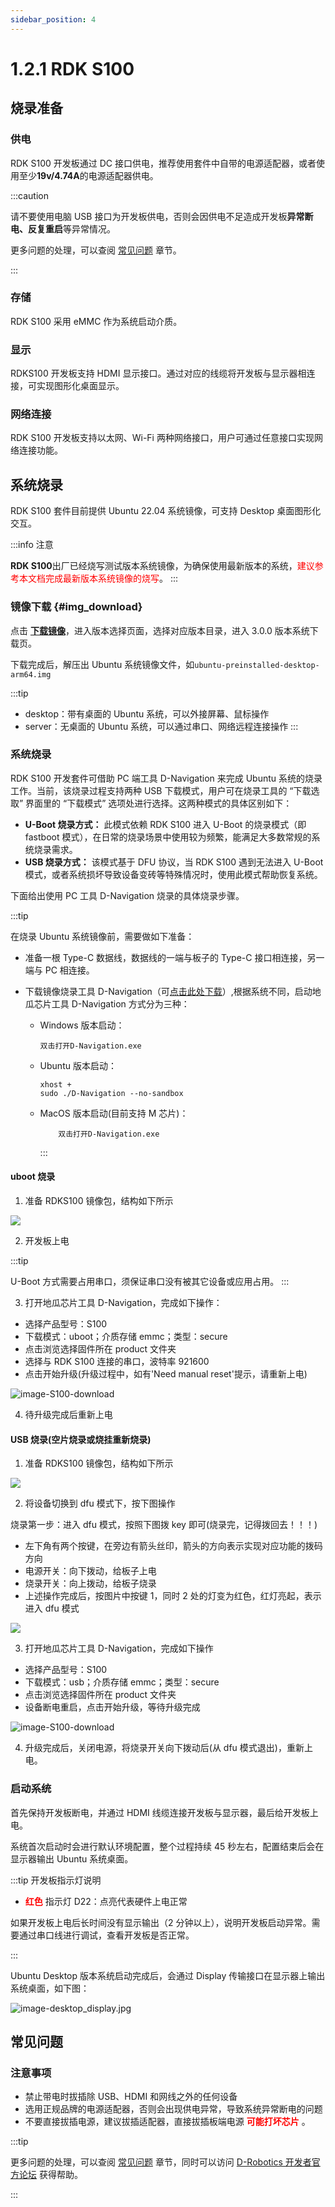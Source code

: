 ```yaml
---
sidebar_position: 4
---
```


# 1.2.1 RDK S100

## 烧录准备

### **供电**

RDK S100 开发板通过 DC 接口供电，推荐使用套件中自带的电源适配器，或者使用至少**19v/4.74A**的电源适配器供电。

:::caution

请不要使用电脑 USB 接口为开发板供电，否则会因供电不足造成开发板**异常断电、反复重启**等异常情况。

更多问题的处理，可以查阅 [常见问题](../../08_FAQ/01_hardware_and_system.md) 章节。

:::

### **存储**

RDK S100 采用 eMMC 作为系统启动介质。

### **显示**

RDKS100 开发板支持 HDMI 显示接口。通过对应的线缆将开发板与显示器相连接，可实现图形化桌面显示。

### **网络连接**

RDK S100 开发板支持以太网、Wi-Fi 两种网络接口，用户可通过任意接口实现网络连接功能。

## 系统烧录

RDK S100 套件目前提供 Ubuntu 22.04 系统镜像，可支持 Desktop 桌面图形化交互。

:::info 注意

**RDK S100**出厂已经烧写测试版本系统镜像，为确保使用最新版本的系统，<font color='Red'>建议参考本文档完成最新版本系统镜像的烧写</font>。
:::

### 镜像下载 {#img_download}

点击 [**下载镜像**](https://archive.d-robotics.cc/downloads/os_images)，进入版本选择页面，选择对应版本目录，进入 3.0.0 版本系统下载页。

下载完成后，解压出 Ubuntu 系统镜像文件，如`ubuntu-preinstalled-desktop-arm64.img`

:::tip

- desktop：带有桌面的 Ubuntu 系统，可以外接屏幕、鼠标操作
- server：无桌面的 Ubuntu 系统，可以通过串口、网络远程连接操作
  :::

### 系统烧录

RDK S100 开发套件可借助 PC 端工具 D-Navigation 来完成 Ubuntu 系统的烧录工作。当前，该烧录过程支持两种 USB 下载模式，用户可在烧录工具的 “下载选取” 界面里的 “下载模式” 选项处进行选择。这两种模式的具体区别如下：

- **U-Boot 烧录方式：** 此模式依赖 RDK S100 进入 U-Boot 的烧录模式（即 fastboot 模式），在日常的烧录场景中使用较为频繁，能满足大多数常规的系统烧录需求。
- **USB 烧录方式：** 该模式基于 DFU 协议，当 RDK S100 遇到无法进入 U-Boot 模式，或者系统损坏导致设备变砖等特殊情况时，使用此模式帮助恢复系统。

下面给出使用 PC 工具 D-Navigation 烧录的具体烧录步骤。

:::tip

在烧录 Ubuntu 系统镜像前，需要做如下准备：

- 准备一根 Type-C 数据线，数据线的一端与板子的 Type-C 接口相连接，另一端与 PC 相连接。
- 下载镜像烧录工具 D-Navigation（可[点击此处下载](https://archive.d-robotics.cc/downloads/hbupdate/)）,根据系统不同，启动地瓜芯片工具 D-Navigation 方式分为三种：

  - Windows 版本启动：

        双击打开D-Navigation.exe

  - Ubuntu 版本启动：

        xhost +
        sudo ./D-Navigation --no-sandbox

  - MacOS 版本启动(目前支持 M 芯片)：

            双击打开D-Navigation.exe

    :::

#### uboot 烧录

1. 准备 RDKS100 镜像包，结构如下所示

![](../../../static/img/07_Advanced_development/05_mcu_development/01_S100/basic_information/acore_product.png)

2. 开发板上电

:::tip

U-Boot 方式需要占用串口，须保证串口没有被其它设备或应用占用。
:::

3. 打开地瓜芯片工具 D-Navigation，完成如下操作：

- 选择产品型号：S100
- 下载模式：uboot；介质存储 emmc；类型：secure
- 点击浏览选择固件所在 product 文件夹
- 选择与 RDK S100 连接的串口，波特率 921600
- 点击开始升级(升级过程中，如有'Need manual reset'提示，请重新上电)

![image-S100-download](../../../static/img/01_Quick_start/image/install_os/image-S100-download.png)

4. 待升级完成后重新上电

#### USB 烧录(空片烧录或烧挂重新烧录)

1. 准备 RDKS100 镜像包，结构如下所示

![](../../../static/img/07_Advanced_development/05_mcu_development/01_S100/basic_information/acore_product.png)

2. 将设备切换到 dfu 模式下，按下图操作

烧录第一步：进入 dfu 模式，按照下图拨 key 即可(烧录完，记得拨回去！！！)

- 左下角有两个按键，在旁边有箭头丝印，箭头的方向表示实现对应功能的拨码方向
- 电源开关：向下拨动，给板子上电
- 烧录开关：向上拨动，给板子烧录
- 上述操作完成后，按图片中按键 1，同时 2 处的灯变为红色，红灯亮起，表示进入 dfu 模式

![](../../../static/img/07_Advanced_development/05_mcu_development/01_S100/basic_information/board_dfu1.png)

3. 打开地瓜芯片工具 D-Navigation，完成如下操作

- 选择产品型号：S100
- 下载模式：usb；介质存储 emmc；类型：secure
- 点击浏览选择固件所在 product 文件夹
- 设备断电重启，点击开始升级，等待升级完成

![image-S100-download](../../../static/img/01_Quick_start/image/install_os/image-S100-download_dfu.jpg)

4. 升级完成后，关闭电源，将烧录开关向下拨动后(从 dfu 模式退出)，重新上电。

### 启动系统

首先保持开发板断电，并通过 HDMI 线缆连接开发板与显示器，最后给开发板上电。

系统首次启动时会进行默认环境配置，整个过程持续 45 秒左右，配置结束后会在显示器输出 Ubuntu 系统桌面。

:::tip 开发板指示灯说明

- **<font color='Red'>红色</font>** 指示灯 D22：点亮代表硬件上电正常

如果开发板上电后长时间没有显示输出（2 分钟以上），说明开发板启动异常。需要通过串口线进行调试，查看开发板是否正常。

:::

Ubuntu Desktop 版本系统启动完成后，会通过 Display 传输接口在显示器上输出系统桌面，如下图：

![image-desktop_display.jpg](../../../static/img/01_Quick_start/image/install_os/image-desktop_display_s100.jpg)

## **常见问题**

### **注意事项**

- 禁止带电时拔插除 USB、HDMI 和网线之外的任何设备
- 选用正规品牌的电源适配器，否则会出现供电异常，导致系统异常断电的问题
- 不要直接拔插电源，建议拔插适配器，直接拔插板端电源 **<font color='Red'>可能打坏芯片</font>** 。

:::tip

更多问题的处理，可以查阅 [常见问题](../../08_FAQ/01_hardware_and_system.md) 章节，同时可以访问 [D-Robotics 开发者官方论坛](https://developer.d-robotics.cc/forum) 获得帮助。

:::
